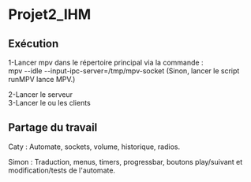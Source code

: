 # Projet2_IHM  

## Exécution  


1-Lancer mpv dans le répertoire principal via la commande :  
mpv --idle --input-ipc-server=/tmp/mpv-socket
(Sinon, lancer le script runMPV lance MPV.)

2-Lancer le serveur  
3-Lancer le ou les clients

## Partage du travail

Caty : Automate, sockets, volume, historique, radios.

Simon : Traduction, menus, timers, progressbar, boutons play/suivant et modification/tests de l'automate.

